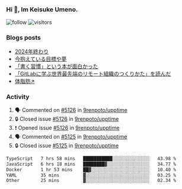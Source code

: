 ### Hi 👋, Im Keisuke Umeno.

<!--
**9renpoto/9renpoto** is a ✨ _special_ ✨ repository because its `README.md` (this file) appears on your GitHub profile.

Here are some ideas to get you started:

- 🔭 I’m currently working on ...
- 🌱 I’m currently learning ...
- 👯 I’m looking to collaborate on ...
- 🤔 I’m looking for help with ...
- 💬 Ask me about ...
- 📫 How to reach me: ...
- 😄 Pronouns: ...
- ⚡ Fun fact: ...
-->

![follow](https://img.shields.io/github/followers/9renpoto?label=Follow&style=social)
![visitors](https://komarev.com/ghpvc/?username=9renpoto&label=Profile%20views&color=0e75b6&style=flat)

### Blogs posts

<!-- BLOG-POST-LIST:START -->
- [2024年終わり](https://9renpoto.win/entry/2024/12/31/2024-end)
- [今抱えている目標や夢](https://9renpoto.win/entry/2024/12/02/objective)
- [「書く習慣」という本が面白かった](https://9renpoto.win/entry/2024/11/11/leave_a_feeling_sad)
- [「GitLabに学ぶ世界最先端のリモート組織のつくりかた」を読んだ](https://9renpoto.win/entry/2024/09/10/remote_organization)
- [体脂肪↗](https://9renpoto.win/entry/2024/08/12/gaining_fat)
<!-- BLOG-POST-LIST:END -->

### Activity

<!--START_SECTION:activity-->
1. 🗣 Commented on [#5126](https://github.com/9renpoto/upptime/issues/5126#issuecomment-2600582633) in [9renpoto/upptime](https://github.com/9renpoto/upptime)
2. 🔒 Closed issue [#5126](https://github.com/9renpoto/upptime/issues/5126) in [9renpoto/upptime](https://github.com/9renpoto/upptime)
3. ❗ Opened issue [#5126](https://github.com/9renpoto/upptime/issues/5126) in [9renpoto/upptime](https://github.com/9renpoto/upptime)
4. 🗣 Commented on [#5125](https://github.com/9renpoto/upptime/issues/5125#issuecomment-2600393805) in [9renpoto/upptime](https://github.com/9renpoto/upptime)
5. 🔒 Closed issue [#5125](https://github.com/9renpoto/upptime/issues/5125) in [9renpoto/upptime](https://github.com/9renpoto/upptime)
<!--END_SECTION:activity-->

<!--START_SECTION:waka-->

```txt
TypeScript   7 hrs 58 mins   ███████████░░░░░░░░░░░░░░   43.98 %
JavaScript   6 hrs 18 mins   ████████▓░░░░░░░░░░░░░░░░   34.77 %
Docker       1 hr 53 mins    ██▓░░░░░░░░░░░░░░░░░░░░░░   10.40 %
YAML         35 mins         ▓░░░░░░░░░░░░░░░░░░░░░░░░   03.25 %
Other        25 mins         ▓░░░░░░░░░░░░░░░░░░░░░░░░   02.34 %
```

<!--END_SECTION:waka-->
